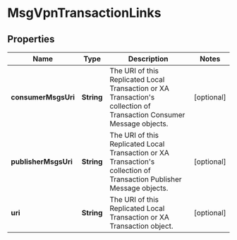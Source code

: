 
# MsgVpnTransactionLinks

## Properties
Name | Type | Description | Notes
------------ | ------------- | ------------- | -------------
**consumerMsgsUri** | **String** | The URI of this Replicated Local Transaction or XA Transaction&#39;s collection of Transaction Consumer Message objects. |  [optional]
**publisherMsgsUri** | **String** | The URI of this Replicated Local Transaction or XA Transaction&#39;s collection of Transaction Publisher Message objects. |  [optional]
**uri** | **String** | The URI of this Replicated Local Transaction or XA Transaction object. |  [optional]



